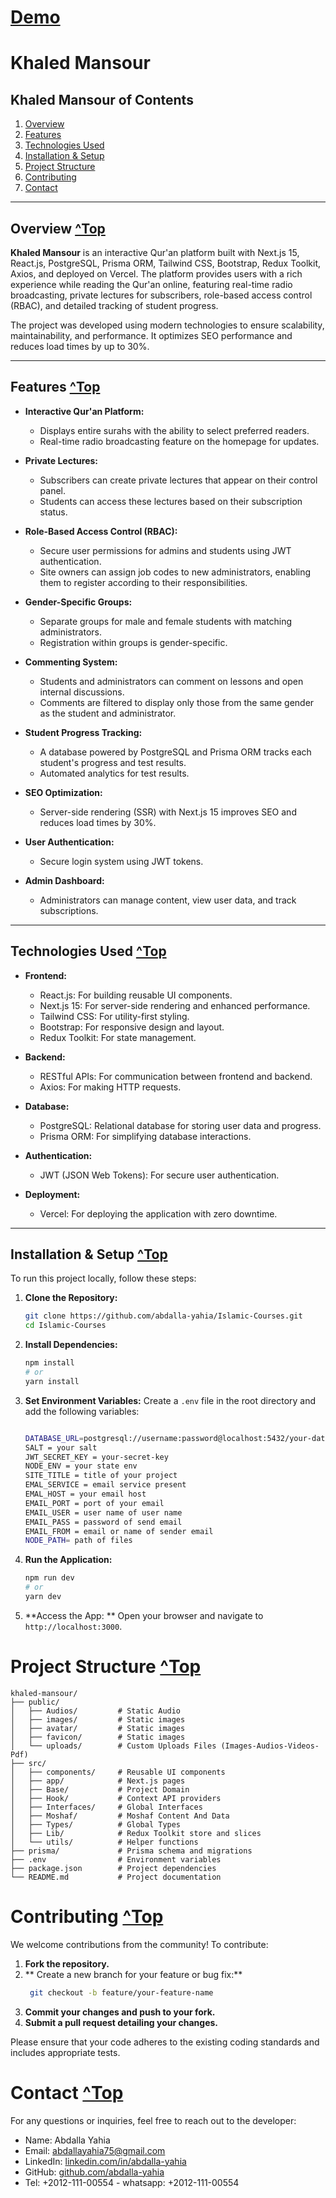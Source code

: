 # [Demo](https://khaled-mansour.vercel.app)


# Khaled Mansour

## Khaled Mansour of Contents
1. [Overview](#overview-top)
2. [Features](#features-top)
3. [Technologies Used](#technologies-used-top)
4. [Installation & Setup](#installation--setup-top)
5. [Project Structure](#project-structure-top)
6. [Contributing](#contributing-top)
7. [Contact](#contact-top)


---

## Overview [^Top](#khaled-mansour-of-contents)

**Khaled Mansour** is an interactive Qur'an platform built with Next.js 15, React.js, PostgreSQL, Prisma ORM, Tailwind CSS, Bootstrap, Redux Toolkit, Axios, and deployed on Vercel. The platform provides users with a rich experience while reading the Qur'an online, featuring real-time radio broadcasting, private lectures for subscribers, role-based access control (RBAC), and detailed tracking of student progress.

The project was developed using modern technologies to ensure scalability, maintainability, and performance. It optimizes SEO performance and reduces load times by up to 30%.

---

## Features [^Top](#khaled-mansour-of-contents)

- **Interactive Qur'an Platform:**
  - Displays entire surahs with the ability to select preferred readers.
  - Real-time radio broadcasting feature on the homepage for updates.

- **Private Lectures:**
  - Subscribers can create private lectures that appear on their control panel.
  - Students can access these lectures based on their subscription status.

- **Role-Based Access Control (RBAC):**
  - Secure user permissions for admins and students using JWT authentication.
  - Site owners can assign job codes to new administrators, enabling them to register according to their responsibilities.

- **Gender-Specific Groups:**
  - Separate groups for male and female students with matching administrators.
  - Registration within groups is gender-specific.

- **Commenting System:**
  - Students and administrators can comment on lessons and open internal discussions.
  - Comments are filtered to display only those from the same gender as the student and administrator.

- **Student Progress Tracking:**
  - A database powered by PostgreSQL and Prisma ORM tracks each student's progress and test results.
  - Automated analytics for test results.

- **SEO Optimization:**
  - Server-side rendering (SSR) with Next.js 15 improves SEO and reduces load times by 30%.

- **User Authentication:**
  - Secure login system using JWT tokens.

- **Admin Dashboard:**
  - Administrators can manage content, view user data, and track subscriptions.

---

## Technologies Used [^Top](#khaled-mansour-of-contents)

- **Frontend:**
  - React.js: For building reusable UI components.
  - Next.js 15: For server-side rendering and enhanced performance.
  - Tailwind CSS: For utility-first styling.
  - Bootstrap: For responsive design and layout.
  - Redux Toolkit: For state management.

- **Backend:**
  - RESTful APIs: For communication between frontend and backend.
  - Axios: For making HTTP requests.

- **Database:**
  - PostgreSQL: Relational database for storing user data and progress.
  - Prisma ORM: For simplifying database interactions.

- **Authentication:**
  - JWT (JSON Web Tokens): For secure user authentication.

- **Deployment:**
  - Vercel: For deploying the application with zero downtime.

---

## Installation & Setup [^Top](#khaled-mansour-of-contents)

To run this project locally, follow these steps:

1. **Clone the Repository:**
   ```bash
   git clone https://github.com/abdalla-yahia/Islamic-Courses.git
   cd Islamic-Courses
2. **Install Dependencies:**
   ```bash
   npm install
   # or
   yarn install
   ```
3. **Set Environment Variables:**
 Create a ``` .env ``` file in the root directory and add the following variables:
    ```bash

    DATABASE_URL=postgresql://username:password@localhost:5432/your-database-name
    SALT = your salt
    JWT_SECRET_KEY = your-secret-key
    NODE_ENV = your state env
    SITE_TITLE = title of your project
    EMAL_SERVICE = email service present 
    EMAL_HOST = your email host
    EMAIL_PORT = port of your email 
    EMAIL_USER = user name of user name
    EMAIL_PASS = password of send email
    EMAIL_FROM = email or name of sender email
    NODE_PATH= path of files
    ```
4. **Run the Application:**
    ```bash
    npm run dev
    # or
    yarn dev
    ```
5. **Access the App: **
   Open your browser and navigate to ``` http://localhost:3000 ```.

# Project Structure [^Top](#khaled-mansour-of-contents)
```
khaled-mansour/
├── public/
│   ├── Audios/         # Static Audio
│   ├── images/         # Static images
│   ├── avatar/         # Static images
│   ├── favicon/        # Static images
│   └── uploads/        # Custom Uploads Files (Images-Audios-Videos-Pdf)
├── src/
│   ├── components/     # Reusable UI components
│   ├── app/            # Next.js pages
│   ├── Base/           # Project Domain
│   ├── Hook/           # Context API providers
│   ├── Interfaces/     # Global Interfaces 
│   ├── Moshaf/         # Moshaf Content And Data
│   ├── Types/          # Global Types 
│   ├── Lib/            # Redux Toolkit store and slices
│   └── utils/          # Helper functions
├── prisma/             # Prisma schema and migrations
├── .env                # Environment variables
├── package.json        # Project dependencies
└── README.md           # Project documentation
```
# Contributing [^Top](#khaled-mansour-of-contents)
We welcome contributions from the community! To contribute:

1. **Fork the repository.**
2. ** Create a new branch for your feature or bug fix:**
   ```bash
    git checkout -b feature/your-feature-name
   ```
3. **Commit your changes and push to your fork.**
4.  **Submit a pull request detailing your changes.**

Please ensure that your code adheres to the existing coding standards and includes appropriate tests.

# Contact [^Top](#khaled-mansour-of-contents)
For any questions or inquiries, feel free to reach out to the developer:

- Name: Abdalla Yahia
- Email: abdallayahia75@gmail.com
- LinkedIn: [linkedin.com/in/abdalla-yahia](https://www.linkedin.com/in/abdalla-yahia/)
- GitHub: [github.com/abdalla-yahia](https://github.com/abdalla-yahia/)
- Tel: +2012-111-00554 - whatsapp: +2012-111-00554




